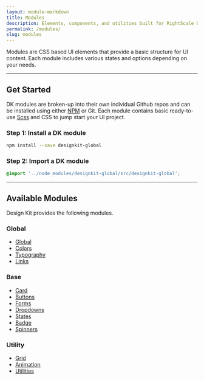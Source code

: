 ```yaml
---
layout: module-markdown
title: Modules
description: Elements, components, and utilities built for RightScale UIs
permalink: /modules/
slug: modules
---
```


Modules are CSS based UI elements that provide a basic structure for UI content. Each module includes various states and options depending on your needs.

---

## Get Started

DK modules are broken-up into their own individual Github repos and can be installed using either [NPM](https://www.npmjs.com/) or Git. Each module contains basic ready-to-use [Scss](http://sass-lang.com/) and CSS to jump start your UI project.

### Step 1: Install a DK module

```bash
npm install --save designkit-global
```

### Step 2: Import a DK module

```css
@import '../node_modules/designkit-global/src/designkit-global';
```

---

## Available Modules

Design Kit provides the following modules.

### Global

- [Global](/modules/global)
- [Colors](/modules/colors)
- [Typography](/modules/typography)
- [Links](/modules/links)

### Base

- [Card](/modules/card)
- [Buttons](/modules/buttons)
- [Forms](/modules/forms)
- [Dropdowns](/modules/dropdowns)
- [States](/modules/states)
- [Badge](/modules/badge)
- [Spinners](/modules/spinners)
<!-- - [Tables](/modules/tables) -->

### Utility

<!-- - [Layout](/modules/layout) -->
- [Grid](/modules/grid)
- [Animation](/modules/animation)
- [Utilities](/modules/utilities)
